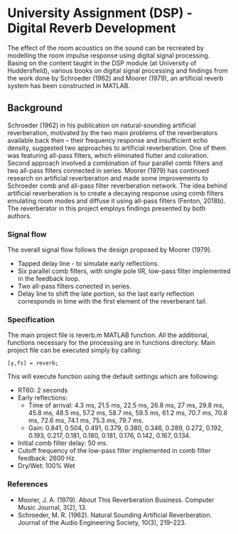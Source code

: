 # University Assignment (DSP) - Digital Reverb Development

The effect of the room acoustics on the sound can be recreated by modelling the room impulse response using digital signal processing. Basing on the content taught in the DSP module (at University of Huddersfield), various books on digital signal processing and findings from the work done by Schroeder (1962) and Moorer (1979), an artificial reverb system has been constructed in MATLAB.

## Background

Schroeder (1962) in his publication on natural-sounding artificial reverberation, motivated by the two main problems of the reverberators available back then – their frequency response and insufficient echo density, suggested two approaches to artificial reverberation. One of them was featuring all-pass filters, which eliminated flutter and coloration.  Second approach involved a combination of four parallel comb filters and two all-pass filters connected in series. Moorer (1979) has continued research on artificial reverberation and made some  improvements to Schroeder comb and all-pass filter reverberation network. The idea behind artificial reverberation is to create a decaying response using comb filters emulating room modes and diffuse it using all-pass filters (Fenton, 2018b). The reverberator in this project employs findings presented by both authors.

### Signal flow

The overall signal flow follows the design proposed by Moorer (1979).

* Tapped delay line - to simulate early reflections.
* Six parallel comb filters, with single pole IIR, low-pass filter implemented in the feedback loop.
* Two all-pass filters conected in series.
* Delay line to shift the late portion, so the last early reflection corresponds in time with the first element of the reverberant tail.

### Specification

The main project file is reverb.m MATLAB function. All the additional, functions necessary for the processing are in functions directory. Main project file can be executed simply by calling:

```
[y,fs] = reverb;
```

This will execute function using the default settings which are following:
*	RT60: 2 seconds
*	Early reflections: 
	* Time of arrival: 4.3 ms, 21.5 ms, 22.5 ms, 26.8 ms, 27 ms, 29.8 ms, 45.8 ms, 48.5 ms, 57.2 ms, 58.7 ms, 59.5 ms, 61.2 ms, 70.7 ms, 70.8 ms, 72.6 ms, 74.1 ms, 75.3 ms, 79.7 ms.
	* Gain: 0.841, 0.504, 0.491, 0.379, 0.380, 0.346, 0.289, 0.272, 0.192, 0.193, 0.217, 0.181, 0.180, 0.181, 0.176, 0.142, 0.167, 0.134.
*	Initial comb filter delay: 50 ms.
*	Cutoff frequency of the low-pass filter implemented in comb filter feedback: 2600 Hz.
*	Dry/Wet: 100% Wet

### References 

* Moorer, J. A. (1979). About This Reverberation Business. Computer Music Journal, 3(2), 13.
* Schroeder, M. R. (1962). Natural Sounding Artificial Reverberation. Journal of the Audio Engineering Society, 10(3), 219–223.



